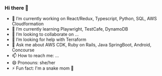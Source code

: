 ### Hi there 👋

- 🔭 I’m currently working on React/Redux, Typescript, Python, SQL, AWS Cloudformation
- 🌱 I’m currently learning Playwright, TestCafe, DynamoDB
- 👯 I’m looking to collaborate on ...
- 🤔 I’m looking for help with Terraform
- 💬 Ask me about AWS CDK, Ruby on Rails, Java SpringBoot, Android, Concourse
- 📫 How to reach me: ...
- 😄 Pronouns: she/her
- ⚡ Fun fact: I'm a snake mom 🐍

